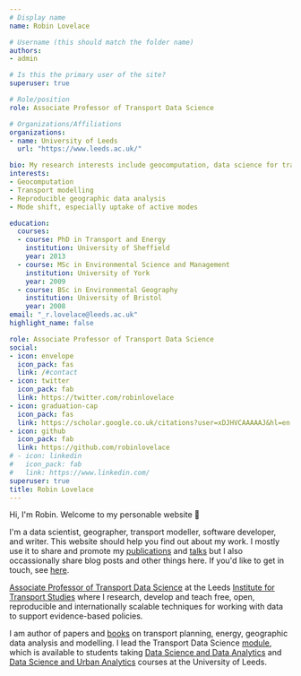 ```yaml
---
# Display name
name: Robin Lovelace

# Username (this should match the folder name)
authors:
- admin

# Is this the primary user of the site?
superuser: true

# Role/position
role: Associate Professor of Transport Data Science

# Organizations/Affiliations
organizations:
- name: University of Leeds
  url: "https://www.leeds.ac.uk/"

bio: My research interests include geocomputation, data science for transport applications, active travel uptake and decarbonising transport systems
interests:
- Geocomputation
- Transport modelling
- Reproducible geographic data analysis
- Mode shift, especially uptake of active modes

education:
  courses:
  - course: PhD in Transport and Energy
    institution: University of Sheffield
    year: 2013
  - course: MSc in Environmental Science and Management
    institution: University of York
    year: 2009
  - course: BSc in Environmental Geography
    institution: University of Bristol
    year: 2008
email: "_r.lovelace@leeds.ac.uk"
highlight_name: false

role: Associate Professor of Transport Data Science
social:
- icon: envelope
  icon_pack: fas
  link: /#contact
- icon: twitter
  icon_pack: fab
  link: https://twitter.com/robinlovelace
- icon: graduation-cap
  icon_pack: fas
  link: https://scholar.google.co.uk/citations?user=xDJHVCAAAAAJ&hl=en
- icon: github
  icon_pack: fab
  link: https://github.com/robinlovelace
# - icon: linkedin
#   icon_pack: fab
#   link: https://www.linkedin.com/
superuser: true
title: Robin Lovelace
---
```


Hi, I'm Robin.
Welcome to my personable website 🎉

I'm a data scientist, geographer, transport modeller, software developer, and writer.
This website should help you find out about my work.
I mostly use it to share and promote my [publications](https://www.robinlovelace.net/#featured) and [talks](https://www.robinlovelace.net/#talks) but I also occassionally share blog posts and other things here.
If you'd like to get in touch, see [here](https://www.robinlovelace.net/#contact).

[Associate Professor of Transport Data Science](https://environment.leeds.ac.uk/transport/staff/953/dr-robin-lovelace) at the Leeds [Institute for Transport Studies](https://environment.leeds.ac.uk/transport) where I research, develop and teach free, open, reproducible and internationally scalable techniques for working with data to support evidence-based policies.

I am author of papers and [books](https://www.robinlovelace.net/publication/#5) on transport planning, energy, geographic data analysis and modelling.
I lead the Transport Data Science [module](https://github.com/ITSLeeds/TDS), which is available to students taking [Data Science and Data Analytics](https://courses.leeds.ac.uk/i071/data-science-and-analytics-msc) and [Data Science and Urban Analytics](https://courses.leeds.ac.uk/j135/urban-data-science-and-analytics-msc) courses at the University of Leeds.

<!--
I am a big advocate of education and lifelong learning, but also of the power of technology and science to improve the world.
A good example of this 'planning support systems' that can help invest funds more effectively to meet public policy objectives, e.g. for a zero carbon economy and to improve health and wellbeing through physical activity.
I am the lead developer of the Propensity to Cycle Tool (which is publicly available at [www.pct.bike](https://www.pct.bike)), which is used by dozens of local governments to plan and prioritise strategic cycle networks, and have seen first-hand how strong evidence generated through transparent data analysis processes (and other sources) can impact the world.

As of 2021 that is my calling and I hope this website provides useful/interesting/fun information/methods/ideas, especially in the realms of geographic data visualisation and transport planning.

Knowledge is power.
Through my work I aim to empower people working or studying for public benefit with tools to better understand and change the world around them.
Broadly defined, data science is about generating information, insight and ultimately knowledge from a range of data sources.
-->

